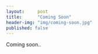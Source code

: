 ```yaml
---
layout:     post
title:      "Coming Soon"
header-img: "img/coming-soon.jpg"
published: false
---
```

<p>Coming soon..</p>